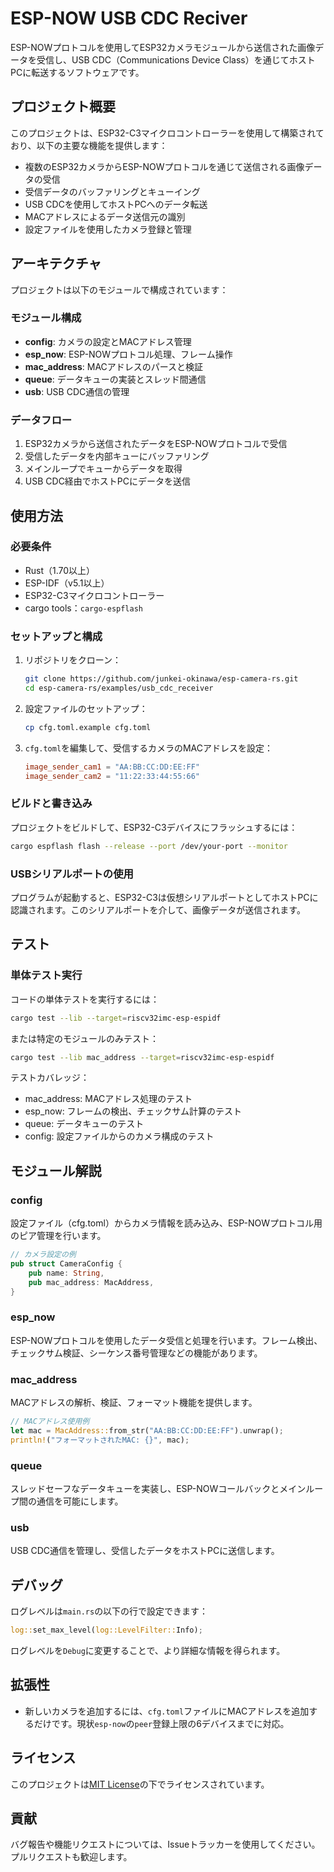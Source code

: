 # ESP-NOW USB CDC Reciver

ESP-NOWプロトコルを使用してESP32カメラモジュールから送信された画像データを受信し、USB CDC（Communications Device Class）を通じてホストPCに転送するソフトウェアです。

## プロジェクト概要

このプロジェクトは、ESP32-C3マイクロコントローラーを使用して構築されており、以下の主要な機能を提供します：

- 複数のESP32カメラからESP-NOWプロトコルを通じて送信される画像データの受信
- 受信データのバッファリングとキューイング
- USB CDCを使用してホストPCへのデータ転送
- MACアドレスによるデータ送信元の識別
- 設定ファイルを使用したカメラ登録と管理

## アーキテクチャ

プロジェクトは以下のモジュールで構成されています：

### モジュール構成

- **config**: カメラの設定とMACアドレス管理
- **esp_now**: ESP-NOWプロトコル処理、フレーム操作
- **mac_address**: MACアドレスのパースと検証
- **queue**: データキューの実装とスレッド間通信
- **usb**: USB CDC通信の管理

### データフロー

1. ESP32カメラから送信されたデータをESP-NOWプロトコルで受信
2. 受信したデータを内部キューにバッファリング
3. メインループでキューからデータを取得
4. USB CDC経由でホストPCにデータを送信

## 使用方法

### 必要条件

- Rust（1.70以上）
- ESP-IDF（v5.1以上）
- ESP32-C3マイクロコントローラー
- cargo tools：`cargo-espflash`

### セットアップと構成

1. リポジトリをクローン：
   ```bash
   git clone https://github.com/junkei-okinawa/esp-camera-rs.git
   cd esp-camera-rs/examples/usb_cdc_receiver
   ```

2. 設定ファイルのセットアップ：
   ```bash
   cp cfg.toml.example cfg.toml
   ```

3. `cfg.toml`を編集して、受信するカメラのMACアドレスを設定：
   ```toml
   image_sender_cam1 = "AA:BB:CC:DD:EE:FF"
   image_sender_cam2 = "11:22:33:44:55:66"
   ```

### ビルドと書き込み

プロジェクトをビルドして、ESP32-C3デバイスにフラッシュするには：

```bash
cargo espflash flash --release --port /dev/your-port --monitor
```

### USBシリアルポートの使用

プログラムが起動すると、ESP32-C3は仮想シリアルポートとしてホストPCに認識されます。このシリアルポートを介して、画像データが送信されます。

## テスト

### 単体テスト実行

コードの単体テストを実行するには：

```bash
cargo test --lib --target=riscv32imc-esp-espidf
```

または特定のモジュールのみテスト：

```bash
cargo test --lib mac_address --target=riscv32imc-esp-espidf
```

テストカバレッジ：

- mac_address: MACアドレス処理のテスト
- esp_now: フレームの検出、チェックサム計算のテスト
- queue: データキューのテスト
- config: 設定ファイルからのカメラ構成のテスト

## モジュール解説

### config

設定ファイル（cfg.toml）からカメラ情報を読み込み、ESP-NOWプロトコル用のピア管理を行います。

```rust
// カメラ設定の例
pub struct CameraConfig {
    pub name: String,
    pub mac_address: MacAddress,
}
```

### esp_now

ESP-NOWプロトコルを使用したデータ受信と処理を行います。フレーム検出、チェックサム検証、シーケンス番号管理などの機能があります。

### mac_address

MACアドレスの解析、検証、フォーマット機能を提供します。

```rust
// MACアドレス使用例
let mac = MacAddress::from_str("AA:BB:CC:DD:EE:FF").unwrap();
println!("フォーマットされたMAC: {}", mac);
```

### queue

スレッドセーフなデータキューを実装し、ESP-NOWコールバックとメインループ間の通信を可能にします。

### usb

USB CDC通信を管理し、受信したデータをホストPCに送信します。

## デバッグ

ログレベルは`main.rs`の以下の行で設定できます：

```rust
log::set_max_level(log::LevelFilter::Info);
```

ログレベルを`Debug`に変更することで、より詳細な情報を得られます。

## 拡張性

- 新しいカメラを追加するには、`cfg.toml`ファイルにMACアドレスを追加するだけです。現状`esp-now`の`peer`登録上限の6デバイスまでに対応。

## ライセンス

このプロジェクトは[MIT License](LICENSE)の下でライセンスされています。

## 貢献

バグ報告や機能リクエストについては、Issueトラッカーを使用してください。プルリクエストも歓迎します。
